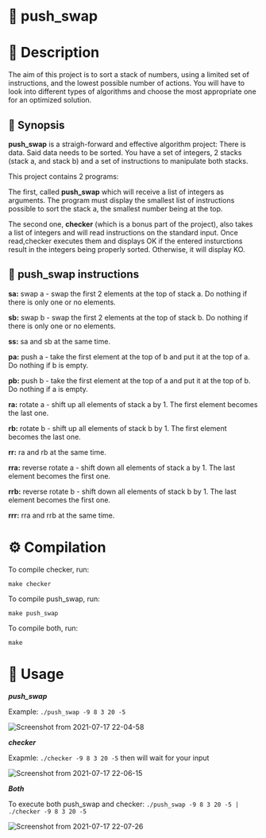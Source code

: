 # 🔄 push_swap

# 🧐 Description

The aim of this project is to sort a stack of numbers, using a limited set of instructions, and the lowest possible number of actions. You will have to look into different types of algorithms and choose the most appropriate one for an optimized solution.

## 📖 Synopsis
**push_swap** is a straigh-forward and effective algorithm project: There is data. Said data needs to be sorted.
You have a set of integers, 2 stacks (stack a, and stack b) and a set of instructions to manipulate both stacks.

This project contains 2 programs:

The first, called **push_swap** which will receive a list of integers as arguments. The program must display the smallest list of instructions possible to sort the stack a, the smallest number being at the top.

The second one, **checker** (which is a bonus part of the project), also takes a list of integers and will read instructions on the standard input. Once read,checker executes them and displays OK if the entered insturctions result in the integers being properly sorted. Otherwise, it will display KO.

## 🧰 push_swap instructions
**sa:** swap a - swap the first 2 elements at the top of stack a. Do nothing if there is only one or no elements.

**sb:** swap b - swap the first 2 elements at the top of stack b. Do nothing if there is only one or no elements.

**ss:** sa and sb at the same time.

**pa:** push a - take the first element at the top of b and put it at the top of a. Do nothing if b is empty.

**pb:** push b - take the first element at the top of a and put it at the top of b. Do nothing if a is empty.

**ra:** rotate a - shift up all elements of stack a by 1. The first element becomes the last one.

**rb:** rotate b - shift up all elements of stack b by 1. The first element becomes the last one.

**rr:** ra and rb at the same time.

**rra:** reverse rotate a - shift down all elements of stack a by 1. The last element becomes the first one.

**rrb:** reverse rotate b - shift down all elements of stack b by 1. The last element becomes the first one.

**rrr:** rra and rrb at the same time.

# ⚙️ Compilation
To compile checker, run:

`make checker`

To compile push_swap, run:

`make push_swap`

To compile both, run:

`make`

# 🔧 Usage
***push_swap***

Example: `./push_swap -9 8 3 20 -5`

![Screenshot from 2021-07-17 22-04-58](https://user-images.githubusercontent.com/58333462/126049356-e8db0151-38ee-4fa6-a2da-98fa0cdb6612.png)

***checker***

Exapmle: `./checker -9 8 3 20 -5` then will wait for your input

![Screenshot from 2021-07-17 22-06-15](https://user-images.githubusercontent.com/58333462/126049384-93a1db06-2f36-4c83-9d91-9092d57266e2.png)

***Both***

To execute both push_swap and checker: `./push_swap -9 8 3 20 -5 | ./checker -9 8 3 20 -5`

![Screenshot from 2021-07-17 22-07-26](https://user-images.githubusercontent.com/58333462/126049406-6fce7635-02b8-45c8-8fe7-7635125356e6.png)
